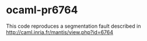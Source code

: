 # ocaml-pr6764

This code reproduces a segmentation fault described in http://caml.inria.fr/mantis/view.php?id=6764
